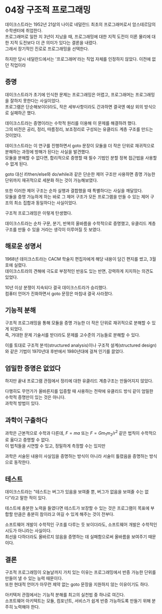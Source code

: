 # 04장 구조적 프로그래밍

데이크스트라는 1952년 21살의 나이로 네덜란드 최초의 프로그래머로서 암스테르담의 수학센터에 취업한다.  
프로그래머로 일한 지 3년이 지났을 때, 프로그래밍에 대한 지적 도전이 이론 물리에 대한 지적 도전보다 더 큰 의미가 있다는 결론을 내렸다.  
그래서 장기적인 진로로 프로그래밍을 선택한다.

하지만 당시 네덜란드에서는 '프로그래머'라는 직업 자체를 인정하지 않았다. 이전에 없던 직업이라

## 증명

데이크스트라가 초기에 인식한 문제는 프로그래밍은 어렵고, 프로그래머는 프로그래밍을 잘하지 못한다는 사실이었다.  
프로그램은 단순해보이더라도, 작은 세부사항이라도 간과하면 결국엔 예상 외의 방식으로 실패하곤 했다.

데이크스트라는 증명이라는 수학적 원리를 이용해 이 문제를 해결하려 했다.  
그의 비전은 공리, 정리, 따름정리, 보조정리로 구성되는 유클리드 계층 구조를 만드는 것이었다.

데이크스트라는 이 연구를 진행하면서 goto 문장이 모듈을 더 작은 단위로 재귀적으로 분해하는 과정에 방해가 된다는 사실을 발견했다.  
모듈을 분해할 수 없다면, 합리적으로 증명할 때 필수 기법인 분할 정복 접근법을 사용할 수 없게 된다.

goto 대신 if/then/else와 do/while과 같은 단순한 제어 구조만 사용하면 증명 가능한 단위까지 재귀적으로 세분화 하는 것이 가능해보였다.

또한 이러한 제어 구조는 순차 실행과 결합했을 때 특별하다는 사실을 깨달았다.  
모듈을 증명 가능하게 하는 바로 그 제어 구조가 모든 프로그램을 만들 수 있는 제어 구조의 최소 집합과 동일하다는 사실이었다.

구조적 프로그래밍은 이렇게 탄생했다.

데이크스트라는 순차 구문, 분기, 반복의 올바름을 수학적으로 증명했고, 유클리드 계층구조를 만들 수 있을 거라는 생각이 이루어질 듯 보였다.

## 해로운 성명서

1968년 데이크스트라는 CACM 학술지 편집자에게 해당 내용이 담긴 편지를 썼고, 3월호에 실렸다.  
데이크스트라의 견해에 극도로 부정적인 반응도 있는 반면, 강력하게 지지하는 의견도 있었다.

10년 이상 분쟁이 지속되다 결국 데이크스트라가 승리했다.  
컴퓨터 언어가 진화하면서 goto 문장은 마침내 결국 사라졌다.

## 기능적 분해

구조적 프로그래밍을 통해 모듈을 증명 가능한 더 작은 단위로 재귀적으로 분해할 수 있게 되었다.  
즉, 거대한 문제 기술서를 받더라도 문제를 고수준의 기능들로 분해할 수 있다.

이를 토대로 구조적 분석(structured analysis)이나 구조적 설계(structured design)와 같은 기법이 1970년대 후반에서 1980년대에 걸쳐 인기를 끌었다.

## 엄밀한 증명은 없었다

하지만 끝내 프로그램 관점에서 정리에 대한 유클리드 계층구조는 만들어지지 않았다.

다행히도 무언가가 올바른지를 입증할 때 사용하는 전략에 유클리드 방식 같이 엄밀한 수학적 증명만이 있는 것은 아니다.  
과학적 방법이 있다.

## 과학이 구출하다

과학은 근본적으로 수학과 다른데, $F=ma$ 또는 $F=Gm_1m_2/r^2$ 같은 법칙이 수학적으로 옳다고 증명할 수 없다.  
이 법칙들을 시연할 수 있고, 정밀하게 측정할 수는 있지만

과학은 서술된 내용이 사실임을 증명하는 방식이 아니라 서술이 틀렸음을 증명하는 방식으로 동작한다.

## 테스트

데이크스트라는 "테스트는 버그가 있음을 보여줄 뿐, 버그가 없음을 보여줄 수는 없다"라고 말한 적이 있다.

테스트에 충분한 노력을 들였다면 테스트가 보장할 수 있는 것은 프로그램이 목표에 부합할 만큼은 충분히 참이라고 여길 수 있게 해주는 것이 전부다.

소프트웨어 개발이 수학적인 구조를 다루는 듯 보이더라도, 소프트웨어 개발은 수학적인 시도가 아니라는 사실이다.  
최선을 다하더라도 올바르지 않음을 증명하는 데 실패함으로써 올바름을 보여주기 때문이다.

## 결론

구조적 프로그래밍이 오늘날까지 가치 있는 이유는 프로그래밍에서 반증 가능한 단위를 만들어 낼 수 있는 능력 때문이다.  
또한 현대적 언어가 아무런 제약 없는 goto 문장을 지원하지 않는 이유이기도 하다.

아키텍처 관점에서는 기능적 분해를 최고의 실천법 중 하나로 여긴다.  
소프트웨어 아키텍트는 모듈, 컴포넌트, 서비스가 쉽게 반증 가능하도록 만들기 위해 분주히 노력해야 한다.
